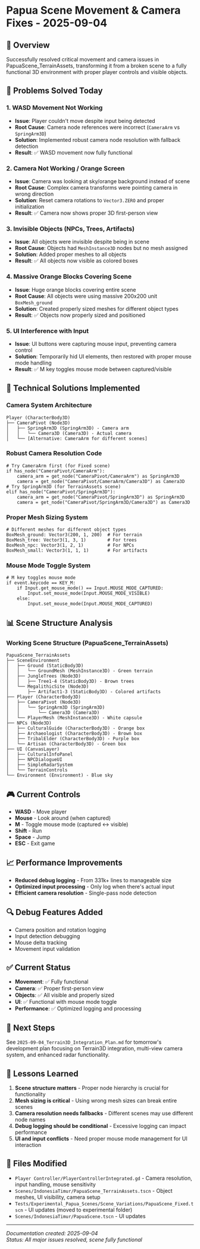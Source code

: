 # Papua Scene Movement & Camera Fixes - 2025-09-04

## 🎯 **Overview**
Successfully resolved critical movement and camera issues in PapuaScene_TerrainAssets, transforming it from a broken scene to a fully functional 3D environment with proper player controls and visible objects.

## 🚨 **Problems Solved Today**

### 1. **WASD Movement Not Working**
- **Issue**: Player couldn't move despite input being detected
- **Root Cause**: Camera node references were incorrect (`CameraArm` vs `SpringArm3D`)
- **Solution**: Implemented robust camera node resolution with fallback detection
- **Result**: ✅ WASD movement now fully functional

### 2. **Camera Not Working / Orange Screen**
- **Issue**: Camera was looking at sky/orange background instead of scene
- **Root Cause**: Complex camera transforms were pointing camera in wrong direction
- **Solution**: Reset camera rotations to `Vector3.ZERO` and proper initialization
- **Result**: ✅ Camera now shows proper 3D first-person view

### 3. **Invisible Objects (NPCs, Trees, Artifacts)**
- **Issue**: All objects were invisible despite being in scene
- **Root Cause**: Objects had `MeshInstance3D` nodes but no mesh assigned
- **Solution**: Added proper meshes to all objects
- **Result**: ✅ All objects now visible as colored boxes

### 4. **Massive Orange Blocks Covering Scene**
- **Issue**: Huge orange blocks covering entire scene
- **Root Cause**: All objects were using massive 200x200 unit `BoxMesh_ground`
- **Solution**: Created properly sized meshes for different object types
- **Result**: ✅ Objects now properly sized and positioned

### 5. **UI Interference with Input**
- **Issue**: UI buttons were capturing mouse input, preventing camera control
- **Solution**: Temporarily hid UI elements, then restored with proper mouse mode handling
- **Result**: ✅ M key toggles mouse mode between captured/visible

## 🔧 **Technical Solutions Implemented**

### **Camera System Architecture**
```
Player (CharacterBody3D)
├── CameraPivot (Node3D)
│   ├── SpringArm3D (SpringArm3D) - Camera arm
│   │   └── Camera3D (Camera3D) - Actual camera
│   └── [Alternative: CameraArm for different scenes]
```

### **Robust Camera Resolution Code**
```gdscript
# Try CameraArm first (for Fixed scene)
if has_node("CameraPivot/CameraArm"):
    camera_arm = get_node("CameraPivot/CameraArm") as SpringArm3D
    camera = get_node("CameraPivot/CameraArm/Camera3D") as Camera3D
# Try SpringArm3D (for TerrainAssets scene)
elif has_node("CameraPivot/SpringArm3D"):
    camera_arm = get_node("CameraPivot/SpringArm3D") as SpringArm3D
    camera = get_node("CameraPivot/SpringArm3D/Camera3D") as Camera3D
```

### **Proper Mesh Sizing System**
```gdscript
# Different meshes for different object types
BoxMesh_ground: Vector3(200, 1, 200)  # For terrain
BoxMesh_tree: Vector3(1, 3, 1)        # For trees
BoxMesh_npc: Vector3(1, 2, 1)         # For NPCs
BoxMesh_small: Vector3(1, 1, 1)       # For artifacts
```

### **Mouse Mode Toggle System**
```gdscript
# M key toggles mouse mode
if event.keycode == KEY_M:
    if Input.get_mouse_mode() == Input.MOUSE_MODE_CAPTURED:
        Input.set_mouse_mode(Input.MOUSE_MODE_VISIBLE)
    else:
        Input.set_mouse_mode(Input.MOUSE_MODE_CAPTURED)
```

## 📊 **Scene Structure Analysis**

### **Working Scene Structure (PapuaScene_TerrainAssets)**
```
PapuaScene_TerrainAssets
├── SceneEnvironment
│   ├── Ground (StaticBody3D)
│   │   └── GroundMesh (MeshInstance3D) - Green terrain
│   ├── JungleTrees (Node3D)
│   │   ├── Tree1-4 (StaticBody3D) - Brown trees
│   └── MegalithicSite (Node3D)
│       ├── Artifact1-3 (StaticBody3D) - Colored artifacts
├── Player (CharacterBody3D)
│   ├── CameraPivot (Node3D)
│   │   └── SpringArm3D (SpringArm3D)
│   │       └── Camera3D (Camera3D)
│   └── PlayerMesh (MeshInstance3D) - White capsule
├── NPCs (Node3D)
│   ├── CulturalGuide (CharacterBody3D) - Orange box
│   ├── Archaeologist (CharacterBody3D) - Brown box
│   ├── TribalElder (CharacterBody3D) - Purple box
│   └── Artisan (CharacterBody3D) - Green box
├── UI (CanvasLayer)
│   ├── CulturalInfoPanel
│   ├── NPCDialogueUI
│   ├── SimpleRadarSystem
│   └── TerrainControls
└── Environment (Environment) - Blue sky
```

## 🎮 **Current Controls**
- **WASD** - Move player
- **Mouse** - Look around (when captured)
- **M** - Toggle mouse mode (captured ↔ visible)
- **Shift** - Run
- **Space** - Jump
- **ESC** - Exit game

## 📈 **Performance Improvements**
- **Reduced debug logging** - From 331k+ lines to manageable size
- **Optimized input processing** - Only log when there's actual input
- **Efficient camera resolution** - Single-pass node detection

## 🔍 **Debug Features Added**
- Camera position and rotation logging
- Input detection debugging
- Mouse delta tracking
- Movement input validation

## ✅ **Current Status**
- **Movement**: ✅ Fully functional
- **Camera**: ✅ Proper first-person view
- **Objects**: ✅ All visible and properly sized
- **UI**: ✅ Functional with mouse mode toggle
- **Performance**: ✅ Optimized logging and processing

## 🚀 **Next Steps**
See `2025-09-04_Terrain3D_Integration_Plan.md` for tomorrow's development plan focusing on Terrain3D integration, multi-view camera system, and enhanced radar functionality.

## 📝 **Lessons Learned**
1. **Scene structure matters** - Proper node hierarchy is crucial for functionality
2. **Mesh sizing is critical** - Using wrong mesh sizes can break entire scenes
3. **Camera resolution needs fallbacks** - Different scenes may use different node names
4. **Debug logging should be conditional** - Excessive logging can impact performance
5. **UI and input conflicts** - Need proper mouse mode management for UI interaction

## 🔧 **Files Modified**
- `Player Controller/PlayerControllerIntegrated.gd` - Camera resolution, input handling, mouse sensitivity
- `Scenes/IndonesiaTimur/PapuaScene_TerrainAssets.tscn` - Object meshes, UI visibility, camera setup
- `Tests/Experimental_Papua_Scenes/Scene_Variations/PapuaScene_Fixed.tscn` - UI updates (moved to experimental folder)
- `Scenes/IndonesiaTimur/PapuaScene.tscn` - UI updates

---
*Documentation created: 2025-09-04*  
*Status: All major issues resolved, scene fully functional*
